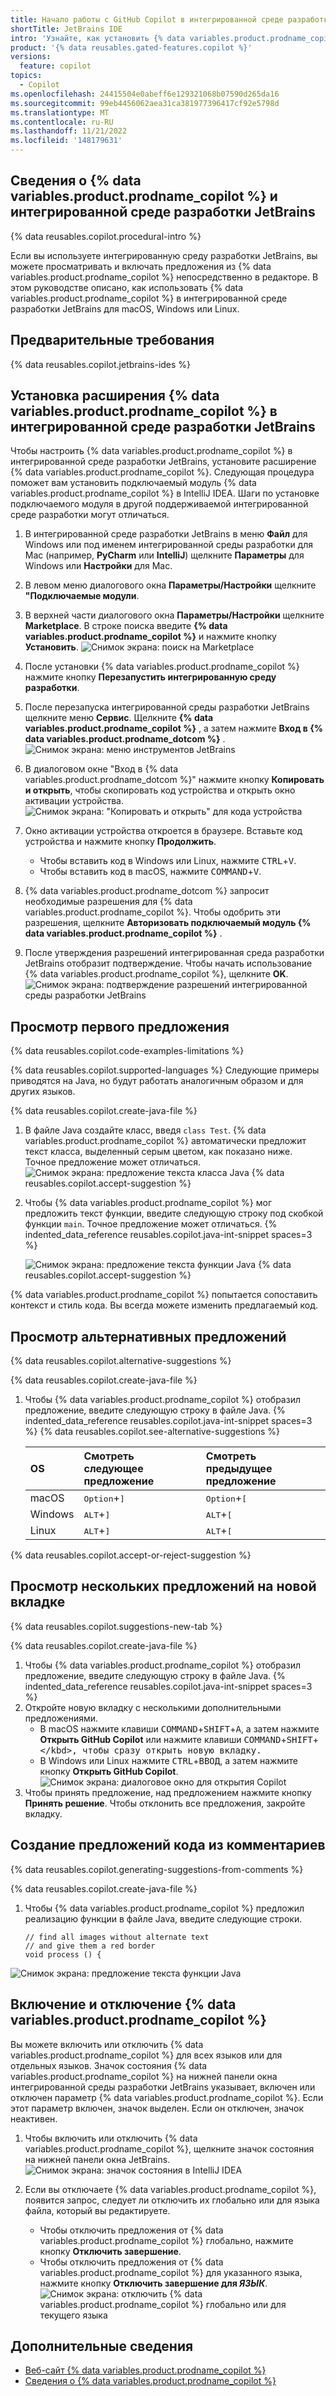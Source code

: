 ```yaml
---
title: Начало работы с GitHub Copilot в интегрированной среде разработки JetBrains
shortTitle: JetBrains IDE
intro: 'Узнайте, как установить {% data variables.product.prodname_copilot %} в интегрированной среде разработки JetBrains и начать видеть предложения при написании комментариев и кода.'
product: '{% data reusables.gated-features.copilot %}'
versions:
  feature: copilot
topics:
  - Copilot
ms.openlocfilehash: 24415504e0abeff6e129321068b07590d265da16
ms.sourcegitcommit: 99eb4456062aea31ca381977396417cf92e5798d
ms.translationtype: MT
ms.contentlocale: ru-RU
ms.lasthandoff: 11/21/2022
ms.locfileid: '148179631'
---
```

## Сведения о {% data variables.product.prodname_copilot %} и интегрированной среде разработки JetBrains

{% data reusables.copilot.procedural-intro %}

Если вы используете интегрированную среду разработки JetBrains, вы можете просматривать и включать предложения из {% data variables.product.prodname_copilot %} непосредственно в редакторе. В этом руководстве описано, как использовать {% data variables.product.prodname_copilot %} в интегрированной среде разработки JetBrains для macOS, Windows или Linux.

## Предварительные требования

{% data reusables.copilot.jetbrains-ides %}

## Установка расширения {% data variables.product.prodname_copilot %} в интегрированной среде разработки JetBrains

Чтобы настроить {% data variables.product.prodname_copilot %} в интегрированной среде разработки JetBrains, установите расширение {% data variables.product.prodname_copilot %}. Следующая процедура поможет вам установить подключаемый модуль {% data variables.product.prodname_copilot %} в IntelliJ IDEA. Шаги по установке подключаемого модуля в другой поддерживаемой интегрированной среде разработки могут отличаться.

1. В интегрированной среде разработки JetBrains в меню **Файл** для Windows или под именем интегрированной среды разработки для Mac (например, **PyCharm** или **IntelliJ**) щелкните **Параметры** для Windows или **Настройки** для Mac.
2. В левом меню диалогового окна **Параметры/Настройки** щелкните **"Подключаемые модули**.
3. В верхней части диалогового окна **Параметры/Настройки** щелкните **Marketplace**. В строке поиска введите **{% data variables.product.prodname_copilot %}** и нажмите кнопку **Установить**.
   ![Снимок экрана: поиск на Marketplace](/assets/images/help/copilot/jetbrains-marketplace.png)
1. После установки {% data variables.product.prodname_copilot %} нажмите кнопку **Перезапустить интегрированную среду разработки**.
1. После перезапуска интегрированной среды разработки JetBrains щелкните меню **Сервис**. Щелкните **{% data variables.product.prodname_copilot %}** , а затем нажмите **Вход в {% data variables.product.prodname_dotcom %}** . 
    ![Снимок экрана: меню инструментов JetBrains](/assets/images/help/copilot/jetbrains-tools-menu.png)
1. В диалоговом окне "Вход в {% data variables.product.prodname_dotcom %}" нажмите кнопку **Копировать и открыть**, чтобы скопировать код устройства и открыть окно активации устройства.
    ![Снимок экрана: "Копировать и открыть" для кода устройства](/assets/images/help/copilot/device-code-copy-and-open.png)
1. Окно активации устройства откроется в браузере. Вставьте код устройства и нажмите кнопку **Продолжить**.

   - Чтобы вставить код в Windows или Linux, нажмите <kbd>CTRL</kbd>+<kbd>V</kbd>.
   - Чтобы вставить код в macOS, нажмите <kbd>COMMAND</kbd>+<kbd>V</kbd>.
1. {% data variables.product.prodname_dotcom %} запросит необходимые разрешения для {% data variables.product.prodname_copilot %}. Чтобы одобрить эти разрешения, щелкните **Авторизовать подключаемый модуль {% data variables.product.prodname_copilot %}** .
1. После утверждения разрешений интегрированная среда разработки JetBrains отобразит подтверждение. Чтобы начать использование {% data variables.product.prodname_copilot %}, щелкните **OK**.
   ![Снимок экрана: подтверждение разрешений интегрированной среды разработки JetBrains](/assets/images/help/copilot/jetbrains-ide-confirmation.png)
   

## Просмотр первого предложения

{% data reusables.copilot.code-examples-limitations %}

{% data reusables.copilot.supported-languages %} Следующие примеры приводятся на Java, но будут работать аналогичным образом и для других языков.

{% data reusables.copilot.create-java-file %}
1. В файле Java создайте класс, введя `class Test`.
   {% data variables.product.prodname_copilot %} автоматически предложит текст класса, выделенный серым цветом, как показано ниже. Точное предложение может отличаться.
   ![Снимок экрана: предложение текста класса Java](/assets/images/help/copilot/java-class-body-suggestion-jetbrains.png) {% data reusables.copilot.accept-suggestion %}
1. Чтобы {% data variables.product.prodname_copilot %} мог предложить текст функции, введите следующую строку под скобкой функции `main`. Точное предложение может отличаться.
{% indented_data_reference reusables.copilot.java-int-snippet spaces=3 %}

   ![Снимок экрана: предложение текста функции Java](/assets/images/help/copilot/java-function-body-suggestion-jetbrains.png) {% data reusables.copilot.accept-suggestion %}

{% data variables.product.prodname_copilot %} попытается сопоставить контекст и стиль кода. Вы всегда можете изменить предлагаемый код.

## Просмотр альтернативных предложений

{% data reusables.copilot.alternative-suggestions %}

{% data reusables.copilot.create-java-file %}
1. Чтобы {% data variables.product.prodname_copilot %} отобразил предложение, введите следующую строку в файле Java.
{% indented_data_reference reusables.copilot.java-int-snippet spaces=3 %} {% data reusables.copilot.see-alternative-suggestions %}

   | OS | Смотреть следующее предложение | Смотреть предыдущее предложение |
   | :- | :- | :- |
   | macOS | <kbd>Option</kbd>+<kbd>]</kbd> | <kbd>Option</kbd>+<kbd>[</kbd> |
   | Windows | <kbd>ALT</kbd>+<kbd>]</kbd> | <kbd>ALT</kbd>+<kbd>[</kbd> |
   | Linux | <kbd>ALT</kbd>+<kbd>]</kbd> | <kbd>ALT</kbd>+<kbd>[</kbd> |
{% data reusables.copilot.accept-or-reject-suggestion %}

## Просмотр нескольких предложений на новой вкладке

{% data reusables.copilot.suggestions-new-tab %}

{% data reusables.copilot.create-java-file %}
1. Чтобы {% data variables.product.prodname_copilot %} отобразил предложение, введите следующую строку в файле Java.
{% indented_data_reference reusables.copilot.java-int-snippet spaces=3 %}
1. Откройте новую вкладку с несколькими дополнительными предложениями.
    - В macOS нажмите клавиши <kbd>COMMAND</kbd>+<kbd>SHIFT</kbd>+<kbd>A</kbd>, а затем нажмите **Открыть GitHub Copilot** или нажмите клавиши <kbd>COMMAND</kbd>+<kbd>SHIFT</kbd>+<kbd>\</kbd>, чтобы сразу открыть новую вкладку.
    - В Windows или Linux нажмите <kbd>CTRL</kbd>+<kbd>ВВОД</kbd>, а затем нажмите кнопку **Открыть GitHub Copilot**.
  ![Снимок экрана: диалоговое окно для открытия Copilot](/assets/images/help/copilot/open-copilot-tab-jetbrains.png)
1. Чтобы принять предложение, над предложением нажмите кнопку **Принять решение**. Чтобы отклонить все предложения, закройте вкладку.

## Создание предложений кода из комментариев

{% data reusables.copilot.generating-suggestions-from-comments %}

{% data reusables.copilot.create-java-file %}
1. Чтобы {% data variables.product.prodname_copilot %} предложил реализацию функции в файле Java, введите следующие строки.
    ```java{:copy}
    // find all images without alternate text
    // and give them a red border
    void process () {
    ```
  ![Снимок экрана: предложение текста функции Java](/assets/images/help/copilot/comment-suggestion-jetbrains.png)

## Включение и отключение {% data variables.product.prodname_copilot %}

Вы можете включить или отключить {% data variables.product.prodname_copilot %} для всех языков или для отдельных языков. Значок состояния {% data variables.product.prodname_copilot %} на нижней панели окна интегрированной среды разработки JetBrains указывает, включен или отключен параметр {% data variables.product.prodname_copilot %}. Если этот параметр включен, значок выделен. Если он отключен, значок неактивен.

1. Чтобы включить или отключить {% data variables.product.prodname_copilot %}, щелкните значок состояния на нижней панели окна JetBrains.
   ![Снимок экрана: значок состояния в IntelliJ IDEA](/assets/images/help/copilot/status-icon-jetbrains.png)
2. Если вы отключаете {% data variables.product.prodname_copilot %}, появится запрос, следует ли отключить их глобально или для языка файла, который вы редактируете.

   - Чтобы отключить предложения от {% data variables.product.prodname_copilot %} глобально, нажмите кнопку **Отключить завершение**.
   - Чтобы отключить предложения от {% data variables.product.prodname_copilot %} для указанного языка, нажмите кнопку **Отключить завершение для _ЯЗЫК_**.
   ![Снимок экрана: отключить {% data variables.product.prodname_copilot %} глобально или для текущего языка](/assets/images/help/copilot/disable-copilot-global-or-langugage-jetbrains.png)


## Дополнительные сведения

- [Веб-сайт {% data variables.product.prodname_copilot %}](https://copilot.github.com/)
- [Сведения о {% data variables.product.prodname_copilot %}](/copilot/overview-of-github-copilot/about-github-copilot#about-the-license-for-the-github-copilot-plugin-in-jetbrains-ides)
